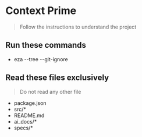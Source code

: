 # Context Prime
> Follow the instructions to understand the project

## Run these commands
- eza --tree --git-ignore

## Read these files exclusively
> Do not read any other file
- package.json
- src/*
- README.md
- ai_docs/*
- specs/*
  